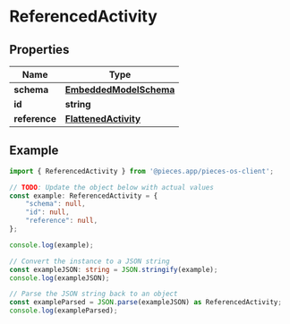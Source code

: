 
# ReferencedActivity


## Properties

Name | Type
------------ | -------------
**schema** | [**EmbeddedModelSchema**](EmbeddedModelSchema)
**id** | **string**
**reference** | [**FlattenedActivity**](FlattenedActivity)

## Example

```typescript
import { ReferencedActivity } from '@pieces.app/pieces-os-client';

// TODO: Update the object below with actual values
const example: ReferencedActivity = {
    "schema": null,
    "id": null,
    "reference": null,
};

console.log(example);

// Convert the instance to a JSON string
const exampleJSON: string = JSON.stringify(example);
console.log(exampleJSON);

// Parse the JSON string back to an object
const exampleParsed = JSON.parse(exampleJSON) as ReferencedActivity;
console.log(exampleParsed);
```



